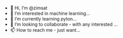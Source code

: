 - 👋 Hi, I’m @zimsat
- 👀 I’m interested in machine learning...
- 🌱 I’m currently learning pyton...
- 💞️ I’m looking to collaborate - with any interested ...
- 📫 How to reach me - just want...

<!---
zimsat/zimsat is a ✨ special ✨ repository because its `README.md` (this file) appears on your GitHub profile.
You can click the Preview link to take a look at your changes.
--->
